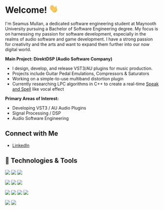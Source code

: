 <!-- [![Header](https://raw.githubusercontent.com/SeamusMullan/SeamusMullan/master/readme_header.png "Header")](https://) -->

# Welcome! <img src="https://github.com/SeamusMullan/SeamusMullan/blob/main/wave.gif?raw=true" width="30px">

I'm Seamus Mullan, a dedicated software engineering student at Maynooth University pursuing a Bachelor of Software Engineering degree. My focus is on harnessing my passion for software development, especially in the realms of audio software and game development. I have a strong passion for creativity and the arts and want to expand them further into our now digital world.

**Main Project: DirektDSP (Audio Software Company)**
  - I design, develop, and release VST3/AU plugins for music production.
  - Projects include Guitar Pedal Emulations, Compressors & Saturators
  - Working on a simple-to-use multiband distortion plugin
  - Currently researching LPC algorithms in C++ to create a real-time [Speak and Spell](https://en.wikipedia.org/wiki/Speak_%26_Spell_(toy)) like vocal effect

**Primary Areas of Interest:**
  - Developing VST3 / AU Audio Plugins
  - Signal Processing / DSP
  - Audio Software Engineering
  
## Connect with Me
- [LinkedIn](https://www.linkedin.com/in/seamusmullan/)

## 🔧 Technologies & Tools
![](https://img.shields.io/badge/Language-C++-informational?style=for-the-badge&color=2bbc8a)
![](https://img.shields.io/badge/Language-Python-informational?style=for-the-badge&color=2bbc8a)
![](https://img.shields.io/badge/Language-Java-informational?style=for-the-badge&color=2bbc8a)

![](https://img.shields.io/badge/Framework-JUCE-blueviolet?style=for-the-badge)
![](https://img.shields.io/badge/Skill-Figma-blueviolet?style=for-the-badge)
![](https://img.shields.io/badge/Skill-Photoshop-blueviolet?style=for-the-badge)


![](https://img.shields.io/badge/Tool-Git%20&%20GitHub-lightblue?style=for-the-badge)
![](https://img.shields.io/badge/Tool-Visual%20Studio%20Code-lightblue?style=for-the-badge)
![](https://img.shields.io/badge/Tool-XCode-lightblue?style=for-the-badge)
![](https://img.shields.io/badge/Tool-MATLAB-lightblue?style=for-the-badge)

![](https://img.shields.io/badge/DAW-Ableton-ffffff?style=for-the-badge)
![](https://img.shields.io/badge/DAW-FL_Studio-ffffff?style=for-the-badge)

